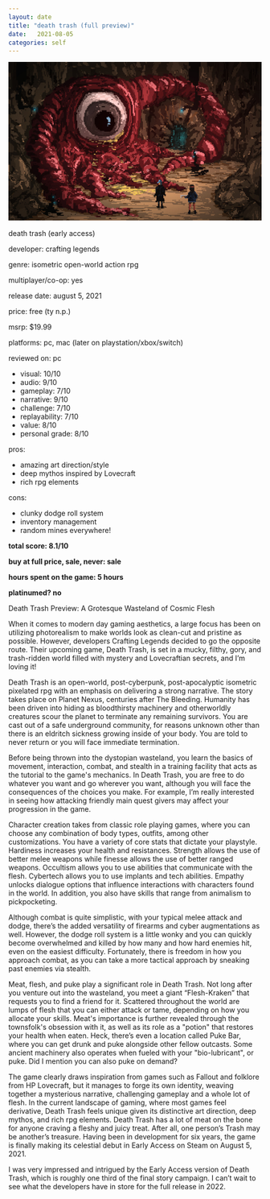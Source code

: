 ```yaml
---
layout: date
title: "death trash (full preview)"
date:   2021-08-05
categories: self
---
```


![mos](/assets/img/deathtrash.jpg)

death trash (early access)

developer: crafting legends

genre: isometric open-world action rpg

multiplayer/co-op: yes

release date: august 5, 2021

price: free (ty n.p.)

msrp: $19.99

platforms: pc, mac (later on playstation/xbox/switch)

reviewed on: pc

- visual: 10/10
- audio: 9/10
- gameplay: 7/10
- narrative: 9/10
- challenge: 7/10
- replayability: 7/10
- value: 8/10
- personal grade: 8/10

pros:
- amazing art direction/style
- deep mythos inspired by Lovecraft
- rich rpg elements

cons:
- clunky dodge roll system
- inventory management
- random mines everywhere!

**total score: 8.1/10**

**buy at full price, sale, never: sale**

**hours spent on the game: 5 hours**

**platinumed? no**

Death Trash Preview: A Grotesque Wasteland of Cosmic Flesh

When it comes to modern day gaming aesthetics, a large focus has been on utilizing photorealism to make worlds look as clean-cut and pristine as possible. However, developers Crafting Legends decided to go the opposite route. Their upcoming game, Death Trash, is set in a mucky, filthy, gory, and trash-ridden world filled with mystery and Lovecraftian secrets, and I’m loving it!

Death Trash is an open-world, post-cyberpunk, post-apocalyptic isometric pixelated rpg with an emphasis on delivering a strong narrative. The story takes place on Planet Nexus, centuries after The Bleeding. Humanity has been driven into hiding as bloodthirsty machinery and otherworldly creatures scour the planet to terminate any remaining survivors. You are cast out of a safe underground community, for reasons unknown other than there is an eldritch sickness growing inside of your body. You are told to never return or you will face immediate termination.

Before being thrown into the dystopian wasteland, you learn the basics of movement, interaction, combat, and stealth in a training facility that acts as the tutorial to the game's mechanics. In Death Trash, you are free to do whatever you want and go wherever you want, although you will face the consequences of the choices you make. For example, I’m really interested in seeing how attacking friendly main quest givers may affect your progression in the game.

Character creation takes from classic role playing games, where you can choose any combination of body types, outfits, among other customizations. You have a variety of core stats that dictate your playstyle. Hardiness increases your health and resistances. Strength allows the use of better melee weapons while finesse allows the use of better ranged weapons. Occultism allows you to use abilities that communicate with the flesh. Cybertech allows you to use implants and tech abilities. Empathy unlocks dialogue options that influence interactions with characters found in the world. In addition, you also have skills that range from animalism to pickpocketing.

Although combat is quite simplistic, with your typical melee attack and dodge, there’s the added versatility of firearms and cyber augmentations as well. However, the dodge roll system is a little wonky and you can quickly become overwhelmed and killed by how many and how hard enemies hit, even on the easiest difficulty. Fortunately, there is freedom in how you approach combat, as you can take a more tactical approach by sneaking past enemies via stealth. 

Meat, flesh, and puke play a significant role in Death Trash. Not long after you venture out into the wasteland, you meet a giant “Flesh-Kraken” that requests you to find a friend for it. Scattered throughout the world are lumps of flesh that you can either attack or tame, depending on how you allocate your skills. Meat's importance is further revealed through the townsfolk's obsession with it, as well as its role as a "potion" that restores your health when eaten. Heck, there’s even a location called Puke Bar, where you can get drunk and puke alongside other fellow outcasts. Some ancient machinery also operates when fueled with your "bio-lubricant", or puke. Did I mention you can also puke on demand?

The game clearly draws inspiration from games such as Fallout and folklore from HP Lovecraft, but it manages to forge its own identity, weaving together a mysterious narrative, challenging gameplay and a whole lot of flesh. In the current landscape of gaming, where most games feel derivative, Death Trash feels unique given its distinctive art direction, deep mythos, and rich rpg elements. Death Trash has a lot of meat on the bone for anyone craving a fleshy and juicy treat. After all, one person’s Trash may be another’s treasure. Having been in development for six years, the game is finally making its celestial debut in Early Access on Steam on August 5, 2021.

I was very impressed and intrigued by the Early Access version of Death Trash, which is roughly one third of the final story campaign. I can’t wait to see what the developers have in store for the full release in 2022.